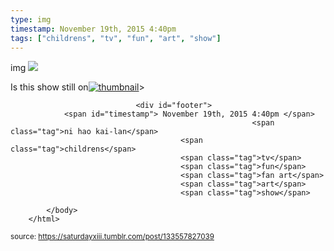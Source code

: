 ```yaml
---
type: img
timestamp: November 19th, 2015 4:40pm
tags: ["childrens", "tv", "fun", "art", "show"]
---
```

img
<img src="https://saturdayxiii.github.io/media/133557827039.jpg"/>
                                                                                          
Is this show still on[![thumbnail](http://i3.ytimg.com/vi/ /maxresdefault.jpg)](https://www.youtube.com/watch?v= )> 
                                    
                
                
                
                
                                <div id="footer">
                <span id="timestamp"> November 19th, 2015 4:40pm </span>
                                                          <span class="tag">ni hao kai-lan</span>
                                          <span class="tag">childrens</span>
                                          <span class="tag">tv</span>
                                          <span class="tag">fun</span>
                                          <span class="tag">fan art</span>
                                          <span class="tag">art</span>
                                          <span class="tag">show</span>
                                                    
            </body>
        </html>

        
<small>source: https://saturdayxiii.tumblr.com/post/133557827039</small>